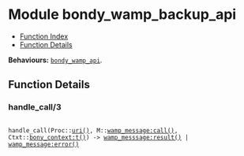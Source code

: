 

# Module bondy_wamp_backup_api #
* [Function Index](#index)
* [Function Details](#functions)

__Behaviours:__ [`bondy_wamp_api`](bondy_wamp_api.md).

<a name="functions"></a>

## Function Details ##

<a name="handle_call-3"></a>

### handle_call/3 ###

<pre><code>
handle_call(Proc::<a href="#type-uri">uri()</a>, M::<a href="wamp_message.md#type-call">wamp_message:call()</a>, Ctxt::<a href="bony_context.md#type-t">bony_context:t()</a>) -&gt; <a href="wamp_messsage.md#type-result">wamp_messsage:result()</a> | <a href="wamp_message.md#type-error">wamp_message:error()</a>
</code></pre>
<br />

